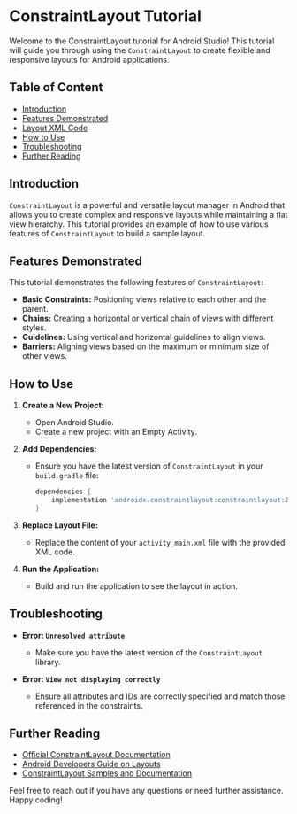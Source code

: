 
# ConstraintLayout Tutorial

Welcome to the ConstraintLayout tutorial for Android Studio! This tutorial will guide you through using the `ConstraintLayout` to create flexible and responsive layouts for Android applications.

## Table of Content

- [Introduction](#introduction)
- [Features Demonstrated](#features-demonstrated)
- [Layout XML Code](#layout-xml-code)
- [How to Use](#how-to-use)
- [Troubleshooting](#troubleshooting)
- [Further Reading](#further-reading)

## Introduction

`ConstraintLayout` is a powerful and versatile layout manager in Android that allows you to create complex and responsive layouts while maintaining a flat view hierarchy. This tutorial provides an example of how to use various features of `ConstraintLayout` to build a sample layout.

## Features Demonstrated

This tutorial demonstrates the following features of `ConstraintLayout`:

- **Basic Constraints:** Positioning views relative to each other and the parent.
- **Chains:** Creating a horizontal or vertical chain of views with different styles.
- **Guidelines:** Using vertical and horizontal guidelines to align views.
- **Barriers:** Aligning views based on the maximum or minimum size of other views.


## How to Use

1. **Create a New Project:**
   - Open Android Studio.
   - Create a new project with an Empty Activity.

2. **Add Dependencies:**
   - Ensure you have the latest version of `ConstraintLayout` in your `build.gradle` file:
     ```gradle
     dependencies {
         implementation 'androidx.constraintlayout:constraintlayout:2.1.4'
     }
     ```

3. **Replace Layout File:**
   - Replace the content of your `activity_main.xml` file with the provided XML code.

4. **Run the Application:**
   - Build and run the application to see the layout in action.

## Troubleshooting

- **Error: `Unresolved attribute`**
  - Make sure you have the latest version of the `ConstraintLayout` library.

- **Error: `View not displaying correctly`**
  - Ensure all attributes and IDs are correctly specified and match those referenced in the constraints.

## Further Reading

- [Official ConstraintLayout Documentation](https://developer.android.com/reference/androidx/constraintlayout/widget/ConstraintLayout)
- [Android Developers Guide on Layouts](https://developer.android.com/guide/topics/ui/declaring-layout)
- [ConstraintLayout Samples and Documentation](https://developer.android.com/training/constraint-layout)

Feel free to reach out if you have any questions or need further assistance. Happy coding!
